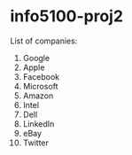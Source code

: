 # info5100-proj2

List of companies:
1. Google 
2. Apple
3. Facebook
4. Microsoft
5. Amazon
6. Intel
7. Dell
8. LinkedIn
9. eBay
10. Twitter